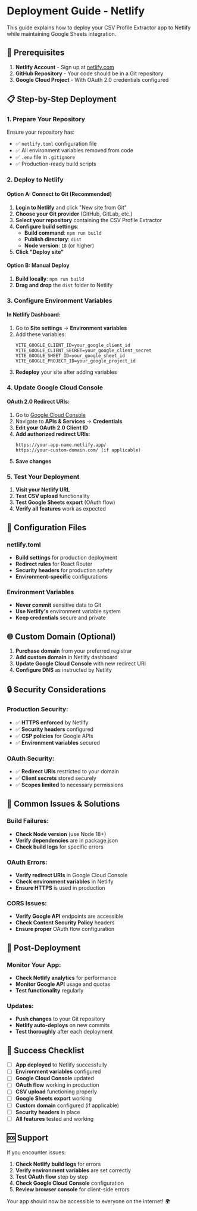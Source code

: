 # Deployment Guide - Netlify

This guide explains how to deploy your CSV Profile Extractor app to Netlify while maintaining Google Sheets integration.

## 🚀 Prerequisites

1. **Netlify Account** - Sign up at [netlify.com](https://netlify.com)
2. **GitHub Repository** - Your code should be in a Git repository
3. **Google Cloud Project** - With OAuth 2.0 credentials configured

## 📋 Step-by-Step Deployment

### 1. Prepare Your Repository

Ensure your repository has:
- ✅ `netlify.toml` configuration file
- ✅ All environment variables removed from code
- ✅ `.env` file in `.gitignore`
- ✅ Production-ready build scripts

### 2. Deploy to Netlify

#### **Option A: Connect to Git (Recommended)**
1. **Login to Netlify** and click "New site from Git"
2. **Choose your Git provider** (GitHub, GitLab, etc.)
3. **Select your repository** containing the CSV Profile Extractor
4. **Configure build settings**:
   - **Build command**: `npm run build`
   - **Publish directory**: `dist`
   - **Node version**: `18` (or higher)
5. **Click "Deploy site"**

#### **Option B: Manual Deploy**
1. **Build locally**: `npm run build`
2. **Drag and drop** the `dist` folder to Netlify

### 3. Configure Environment Variables

#### **In Netlify Dashboard:**
1. Go to **Site settings** → **Environment variables**
2. Add these variables:
   ```
   VITE_GOOGLE_CLIENT_ID=your_google_client_id
   VITE_GOOGLE_CLIENT_SECRET=your_google_client_secret
   VITE_GOOGLE_SHEET_ID=your_google_sheet_id
   VITE_GOOGLE_PROJECT_ID=your_google_project_id
   ```
3. **Redeploy** your site after adding variables

### 4. Update Google Cloud Console

#### **OAuth 2.0 Redirect URIs:**
1. Go to [Google Cloud Console](https://console.cloud.google.com/)
2. Navigate to **APIs & Services** → **Credentials**
3. **Edit your OAuth 2.0 Client ID**
4. **Add authorized redirect URIs**:
   ```
   https://your-app-name.netlify.app/
   https://your-custom-domain.com/ (if applicable)
   ```
5. **Save changes**

### 5. Test Your Deployment

1. **Visit your Netlify URL**
2. **Test CSV upload** functionality
3. **Test Google Sheets export** (OAuth flow)
4. **Verify all features** work as expected

## 🔧 Configuration Files

### **netlify.toml**
- **Build settings** for production deployment
- **Redirect rules** for React Router
- **Security headers** for production safety
- **Environment-specific** configurations

### **Environment Variables**
- **Never commit** sensitive data to Git
- **Use Netlify's** environment variable system
- **Keep credentials** secure and private

## 🌐 Custom Domain (Optional)

1. **Purchase domain** from your preferred registrar
2. **Add custom domain** in Netlify dashboard
3. **Update Google Cloud Console** with new redirect URI
4. **Configure DNS** as instructed by Netlify

## 🔒 Security Considerations

### **Production Security:**
- ✅ **HTTPS enforced** by Netlify
- ✅ **Security headers** configured
- ✅ **CSP policies** for Google APIs
- ✅ **Environment variables** secured

### **OAuth Security:**
- ✅ **Redirect URIs** restricted to your domain
- ✅ **Client secrets** stored securely
- ✅ **Scopes limited** to necessary permissions

## 🚨 Common Issues & Solutions

### **Build Failures:**
- **Check Node version** (use Node 18+)
- **Verify dependencies** are in package.json
- **Check build logs** for specific errors

### **OAuth Errors:**
- **Verify redirect URIs** in Google Cloud Console
- **Check environment variables** in Netlify
- **Ensure HTTPS** is used in production

### **CORS Issues:**
- **Verify Google API** endpoints are accessible
- **Check Content Security Policy** headers
- **Ensure proper** OAuth flow configuration

## 📱 Post-Deployment

### **Monitor Your App:**
- **Check Netlify analytics** for performance
- **Monitor Google API** usage and quotas
- **Test functionality** regularly

### **Updates:**
- **Push changes** to your Git repository
- **Netlify auto-deploys** on new commits
- **Test thoroughly** after each deployment

## 🎯 Success Checklist

- [ ] **App deployed** to Netlify successfully
- [ ] **Environment variables** configured
- [ ] **Google Cloud Console** updated
- [ ] **OAuth flow** working in production
- [ ] **CSV upload** functioning properly
- [ ] **Google Sheets export** working
- [ ] **Custom domain** configured (if applicable)
- [ ] **Security headers** in place
- [ ] **All features** tested and working

## 🆘 Support

If you encounter issues:
1. **Check Netlify build logs** for errors
2. **Verify environment variables** are set correctly
3. **Test OAuth flow** step by step
4. **Check Google Cloud Console** configuration
5. **Review browser console** for client-side errors

Your app should now be accessible to everyone on the internet! 🌍 